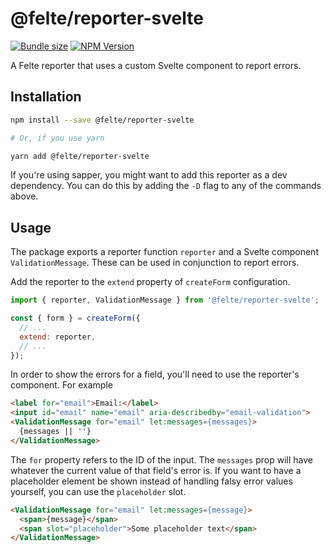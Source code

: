 # @felte/reporter-svelte

[![Bundle size](https://img.shields.io/bundlephobia/min/@felte/reporter-svelte)](https://bundlephobia.com/result?p=@felte/reporter-svelte)
[![NPM Version](https://img.shields.io/npm/v/@felte/reporter-svelte)](https://www.npmjs.com/package/@felte/reporter-svelte)

A Felte reporter that uses a custom Svelte component to report errors.

## Installation

```sh
npm install --save @felte/reporter-svelte

# Or, if you use yarn

yarn add @felte/reporter-svelte
```

If you're using sapper, you might want to add this reporter as a dev dependency. You can do this by adding the `-D` flag to any of the commands above.

## Usage

The package exports a reporter function `reporter` and a Svelte component `ValidationMessage`. These can be used in conjunction to report errors.

Add the reporter to the `extend` property of `createForm` configuration.

```javascript
import { reporter, ValidationMessage } from '@felte/reporter-svelte';

const { form } = createForm({
  // ...
  extend: reporter,
  // ...
});
```

In order to show the errors for a field, you'll need to use the reporter's component. For example

```html
<label for="email">Email:</label>
<input id="email" name="email" aria-describedby="email-validation">
<ValidationMessage for="email" let:messages={messages}>
  {messages || ''}
</ValidationMessage>
```

The `for` property refers to the ID of the input. The `messages` prop will have whatever the current value of that field's error is. If you want to have a placeholder element be shown instead of handling falsy error values yourself, you can use the `placeholder` slot.

```html
<ValidationMessage for="email" let:messages={message}>
  <span>{message}</span>
  <span slot="placeholder">Some placeholder text</span>
</ValidationMessage>
```
